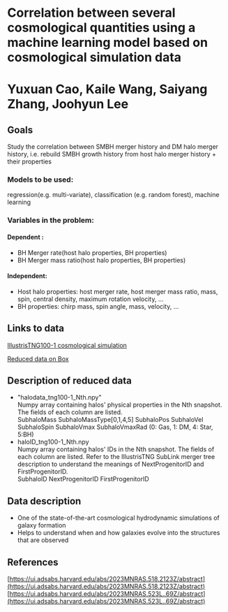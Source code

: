 # Correlation between several cosmological quantities using a machine learning model based on cosmological simulation data

# Yuxuan Cao, Kaile Wang, Saiyang Zhang, Joohyun Lee


## Goals
Study the correlation between SMBH merger history and DM halo merger history, i.e. rebuild SMBH growth history from host halo merger history + their properties

### Models to be used: 
regression(e.g. multi-variate), classification (e.g. random forest), machine learning

### Variables in the problem:
#### Dependent : 
- BH Merger rate(host halo properties, BH properties)
- BH Merger mass ratio(host halo properties, BH properties)
#### Independent: 
- Host halo properties: host merger rate, host merger mass ratio, mass, spin, central density, maximum rotation velocity, …
- BH properties: chirp mass, spin angle, mass, velocity, …


## Links to data
[IllustrisTNG100-1 cosmological simulation](https://www.tng-project.org/data/downloads/TNG100-1/)

[Reduced data on Box](https://utexas.box.com/s/5ke8msfwskzskik3c6oze9e2mlgaw37u)


## Description of reduced data
- "halodata_tng100-1_Nth.npy"<br>
Numpy array containing halos' physical properties in the Nth snapshot. The fields of each column are listed.<br>
SubhaloMass SubhaloMassType[0,1,4,5] SubhaloPos SubhaloVel SubhaloSpin SubhaloVmax SubhaloVmaxRad (0: Gas, 1: DM, 4: Star, 5:BH)
- haloID_tng100-1_Nth.npy<br>
Numpy array containing halos' IDs in the Nth snapshot. The fields of each column are listed. Refer to the IllustrisTNG SubLink merger tree description to understand the meanings of NextProgenitorID and FirstProgenitorID.<br>
SubhaloID NextProgenitorID FirstProgenitorID


## Data description
- One of the state-of-the-art cosmological hydrodynamic simulations of galaxy formation
- Helps to understand when and how galaxies evolve into the structures that are observed


## References
[https://ui.adsabs.harvard.edu/abs/2023MNRAS.518.2123Z/abstract](https://ui.adsabs.harvard.edu/abs/2023MNRAS.518.2123Z/abstract)<br>
[https://ui.adsabs.harvard.edu/abs/2023MNRAS.523L..69Z/abstract](https://ui.adsabs.harvard.edu/abs/2023MNRAS.523L..69Z/abstract)
